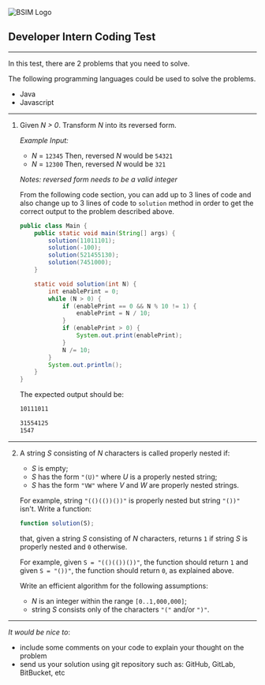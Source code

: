![BSIM Logo](https://www.banksinarmas.com/id/public/revamp/logoj.png;wa005ee3af0db84daa)


Developer Intern Coding Test
---
---

In this test, there are 2 problems that you need to solve.

The following programming languages could be used to solve the problems.
-   Java
-   Javascript

---

1.  Given _N > 0_. Transform _N_ into its reversed form.

    _Example Input:_
    *   _N_ = `12345`
        Then, reversed _N_ would be `54321`
    *   _N_ = `12300`
        Then, reversed _N_ would be `321`

    _Notes: reversed form needs to be a valid integer_
    
    From the following code section, you can add up to 3 lines of code and also change up to 3 lines of code to `solution` method in order to get the correct output to the problem described above.
    ```java
    public class Main {
        public static void main(String[] args) {
            solution(11011101);
            solution(-100);
            solution(521455130);
            solution(7451000);
        }
    
        static void solution(int N) {
            int enablePrint = 0;
            while (N > 0) {
                if (enablePrint == 0 && N % 10 != 1) {
                    enablePrint = N / 10;
                }
                if (enablePrint > 0) {
                    System.out.print(enablePrint);
                }
                N /= 10;
            }
            System.out.println();
        }
    }
    ```
    
    The expected output should be:
    ```bash
    10111011

    31554125
    1547
    ```
    
---
    
2.  A string _S_ consisting of _N_ characters is called properly nested if:
    -   _S_ is empty;
    -   _S_ has the form `"(U)"` where _U_ is a properly nested string;
    -   _S_ has the form `"VW"` where _V_ and _W_ are properly nested strings.
    
    For example, string `"(()(())())"` is properly nested but string `"())"` isn't.
    Write a function:
    
    ```javascript
    function solution(S);
    ```
    
    that, given a string _S_ consisting of _N_ characters, returns `1` if string _S_ is properly nested and `0` otherwise.
    
    For example, given `S = "(()(())())"`, the function should return `1` and given `S = "())"`, the function should return `0`, as explained above.
    
    Write an efficient algorithm for the following assumptions:
    -   _N_ is an integer within the range `[0..1,000,000]`;
    -   string _S_ consists only of the characters `"("` and/or `")"`.
    
---

_It would be nice to_:
-   include some comments on your code to explain your thought on the problem
-   send us your solution using git repository such as: GitHub, GitLab, BitBucket, etc
